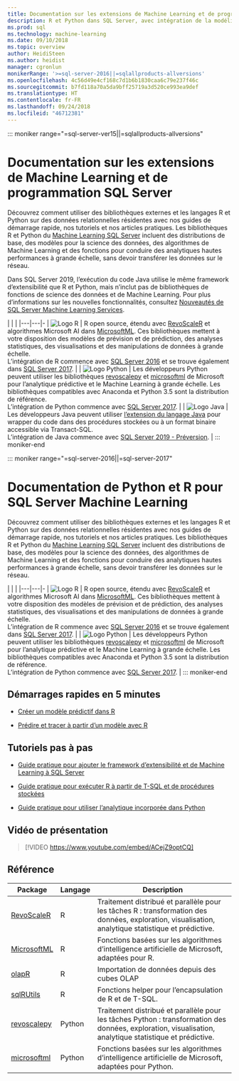 ```yaml
---
title: Documentation sur les extensions de Machine Learning et de programmation SQL Server | Microsoft Docs
description: R et Python dans SQL Server, avec intégration de la modélisation pour la science des données et d’algorithmes de Machine Learning pour l’analyse des données d’entreprise à grande échelle.
ms.prod: sql
ms.technology: machine-learning
ms.date: 09/10/2018
ms.topic: overview
author: HeidiSteen
ms.author: heidist
manager: cgronlun
monikerRange: '>=sql-server-2016||=sqlallproducts-allversions'
ms.openlocfilehash: 4c56d49e4cf168c7d1b6b1830caa6c79e237f46c
ms.sourcegitcommit: b7fd118a70a5da9bff25719a3d520ce993ea9def
ms.translationtype: HT
ms.contentlocale: fr-FR
ms.lasthandoff: 09/24/2018
ms.locfileid: "46712381"
---
```

::: moniker range="=sql-server-ver15||=sqlallproducts-allversions"
# <a name="sql-server-machine-learning-and-programming-extensions-documentation"></a>Documentation sur les extensions de Machine Learning et de programmation SQL Server

Découvrez comment utiliser des bibliothèques externes et les langages R et Python sur des données relationnelles résidentes avec nos guides de démarrage rapide, nos tutoriels et nos articles pratiques. Les bibliothèques R et Python du [Machine Learning SQL Server](what-is-sql-server-machine-learning.md) incluent des distributions de base, des modèles pour la science des données, des algorithmes de Machine Learning et des fonctions pour conduire des analytiques hautes performances à grande échelle, sans devoir transférer les données sur le réseau. 

Dans SQL Server 2019, l’exécution du code Java utilise le même framework d’extensibilité que R et Python, mais n’inclut pas de bibliothèques de fonctions de science des données et de Machine Learning. Pour plus d’informations sur les nouvelles fonctionnalités, consultez [Nouveautés de SQL Server Machine Learning Services](what-s-new-in-sql-server-machine-learning-services.md).

|   |   | 
|---|---|-
| ![Logo R](./media/index/logo_r.png) | R open source, étendu avec [RevoScaleR](https://docs.microsoft.com/machine-learning-server/r-reference/revoscaler/revoscaler) et algorithmes Microsoft AI dans [MicrosoftML](https://docs.microsoft.com/machine-learning-server/r-reference/microsoftml/microsoftml-package). Ces bibliothèques mettent à votre disposition des modèles de prévision et de prédiction, des analyses statistiques, des visualisations et des manipulations de données à grande échelle. <br/>L’intégration de R commence avec [SQL Server 2016](./install/sql-r-services-windows-install.md) et se trouve également dans [SQL Server 2017](./install/sql-machine-learning-services-windows-install.md). | 
| ![Logo Python](./media/index/logo_python.png) | Les développeurs Python peuvent utiliser les bibliothèques [revoscalepy](https://docs.microsoft.com/machine-learning-server/python-reference/revoscalepy/revoscalepy-package) et [microsoftml](https://docs.microsoft.com/machine-learning-server/python-reference/microsoftml/microsoftml-package) de Microsoft pour l’analytique prédictive et le Machine Learning à grande échelle. Les bibliothèques compatibles avec Anaconda et Python 3.5 sont la distribution de référence. <br/>L’intégration de Python commence avec [SQL Server 2017](./install/sql-machine-learning-services-windows-install.md).  | 
| ![Logo Java](./media/index/logo_java.png) | Les développeurs Java peuvent utiliser [l’extension du langage Java](java/extension-java.md) pour wrapper du code dans des procédures stockées ou à un format binaire accessible via Transact-SQL. <br/>L’intégration de Java commence avec [SQL Server 2019 - Préversion](./install/sql-machine-learning-services-ver15.md). |
::: moniker-end

::: moniker range="=sql-server-2016||=sql-server-2017"
# <a name="sql-server-machine-learning-r-and-python-documentation"></a>Documentation de Python et R pour SQL Server Machine Learning

Découvrez comment utiliser des bibliothèques externes et les langages R et Python sur des données relationnelles résidentes avec nos guides de démarrage rapide, nos tutoriels et nos articles pratiques. Les bibliothèques R et Python du [Machine Learning SQL Server](what-is-sql-server-machine-learning.md) incluent des distributions de base, des modèles pour la science des données, des algorithmes de Machine Learning et des fonctions pour conduire des analytiques hautes performances à grande échelle, sans devoir transférer les données sur le réseau. 

|   |   | 
|---|---|-
| ![Logo R](./media/index/logo_r.png) | R open source, étendu avec [RevoScaleR](https://docs.microsoft.com/machine-learning-server/r-reference/revoscaler/revoscaler) et algorithmes Microsoft AI dans [MicrosoftML](https://docs.microsoft.com/machine-learning-server/r-reference/microsoftml/microsoftml-package). Ces bibliothèques mettent à votre disposition des modèles de prévision et de prédiction, des analyses statistiques, des visualisations et des manipulations de données à grande échelle. <br/>L’intégration de R commence avec [SQL Server 2016](./install/sql-r-services-windows-install.md) et se trouve également dans [SQL Server 2017](./install/sql-machine-learning-services-windows-install.md). | 
| ![Logo Python](./media/index/logo_python.png) | Les développeurs Python peuvent utiliser les bibliothèques [revoscalepy](https://docs.microsoft.com/machine-learning-server/python-reference/revoscalepy/revoscalepy-package) et [microsoftml](https://docs.microsoft.com/machine-learning-server/python-reference/microsoftml/microsoftml-package) de Microsoft pour l’analytique prédictive et le Machine Learning à grande échelle. Les bibliothèques compatibles avec Anaconda et Python 3.5 sont la distribution de référence. <br/>L’intégration de Python commence avec [SQL Server 2017](./install/sql-machine-learning-services-windows-install.md).  | 
::: moniker-end

## <a name="5-minute-quickstarts"></a>Démarrages rapides en 5 minutes

+ [Créer un modèle prédictif dans R](./tutorials/rtsql-create-a-predictive-model-r.md)

+ [Prédire et tracer à partir d’un modèle avec R](./tutorials/rtsql-predict-and-plot-from-model.md)


## <a name="step-by-step-tutorials"></a>Tutoriels pas à pas

+ [Guide pratique pour ajouter le framework d’extensibilité et de Machine Learning à SQL Server](install/sql-machine-learning-services-windows-install.md)

+ [Guide pratique pour exécuter R à partir de T-SQL et de procédures stockées](./tutorials/sqldev-in-database-r-for-sql-developers.md)

+ [Guide pratique pour utiliser l’analytique incorporée dans Python](./tutorials/sqldev-in-database-python-for-sql-developers.md)


## <a name="video-introduction"></a>Vidéo de présentation

> [!VIDEO https://www.youtube.com/embed/ACejZ9optCQ]

## <a name="reference"></a>Référence

| Package | Langage | Description | 
|---------|----------|-------------|
| [RevoScaleR](https://docs.microsoft.com/machine-learning-server/r-reference/revoscaler/revoscaler) | R | Traitement distribué et parallèle pour les tâches R : transformation des données, exploration, visualisation, analytique statistique et prédictive. |
| [MicrosoftML](https://docs.microsoft.com/machine-learning-server/r-reference/microsoftml/microsoftml-package) | R | Fonctions basées sur les algorithmes d’intelligence artificielle de Microsoft, adaptées pour R. |
| [olapR](https://docs.microsoft.com/machine-learning-server/r-reference/olapr/olapr) | R | Importation de données depuis des cubes OLAP |
| [sqlRUtils]() | R | Fonctions helper pour l’encapsulation de R et de T-SQL. |
[revoscalepy](https://docs.microsoft.com/machine-learning-server/python-reference/revoscalepy/revoscalepy-package) | Python | Traitement distribué et parallèle pour les tâches Python : transformation des données, exploration, visualisation, analytique statistique et prédictive.  | 
| [microsoftml](https://docs.microsoft.com/machine-learning-server/python-reference/microsoftml/microsoftml-package) | Python | Fonctions basées sur les algorithmes d’intelligence artificielle de Microsoft, adaptées pour Python.  |